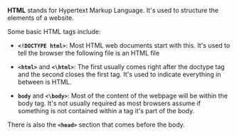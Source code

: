 **HTML** stands for Hypertext Markup Language. It's used to structure the elements of a website.

Some basic HTML tags include:

* **`<!DOCTYPE html>`**: Most HTML web documents start with this. It's used to tell the browser the following file is an HTML file

* **`<html>`** and **`<\html>`**: The first usually comes right after the doctype tag and the second closes the first tag. It's used to indicate everything in between is HTML.

* **`body`** and **`<\body>`**: Most of the content of the webpage will be within the body tag. It's not usually required as most browsers assume if something is not contained within a tag it's part of the body.

There is also the **`<head>`** section that comes before the body.